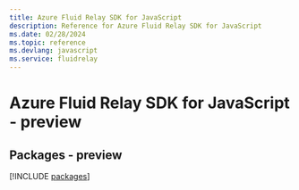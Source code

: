 ```yaml
---
title: Azure Fluid Relay SDK for JavaScript
description: Reference for Azure Fluid Relay SDK for JavaScript
ms.date: 02/28/2024
ms.topic: reference
ms.devlang: javascript
ms.service: fluidrelay
---
```

# Azure Fluid Relay SDK for JavaScript - preview
## Packages - preview
[!INCLUDE [packages](fluid-relay-index.md)]